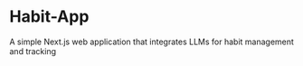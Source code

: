 # Habit-App
A simple Next.js web application that integrates LLMs for habit management and tracking
